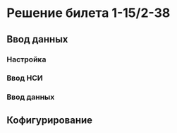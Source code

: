 # Решение билета 1-15/2-38
## Ввод данных
### Настройка
### Ввод НСИ
### Ввод данных
## Кофигурирование
